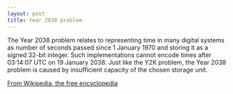 ```yaml
---
layout: post
title: Year 2038 problem
---
```


The Year 2038 problem relates to representing time in many digital systems as number of seconds passed since 1 January 1970 and storing it as a signed 32-bit integer. Such implementations cannot encode times after 03:14:07 UTC on 19 January 2038. Just like the Y2K problem, the Year 2038 problem is caused by insufficient capacity of the chosen storage unit.

[From Wikipedia, the free encyclopedia](https://en.wikipedia.org/wiki/Year_2038_problem)
